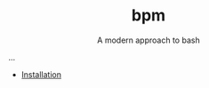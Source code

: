 <div align="center">
    <h1>bpm</h1>
</div>

<div align="center">
    <p>A modern approach to bash</p>
</div>

...

* [Installation](#installation)
